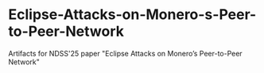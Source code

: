 # Eclipse-Attacks-on-Monero-s-Peer-to-Peer-Network
Artifacts for NDSS'25 paper "Eclipse Attacks on Monero’s Peer-to-Peer Network"
